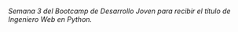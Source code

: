 ###### Semana 3 del Bootcamp de Desarrollo Joven para recibir el título de Ingeniero Web en Python.
